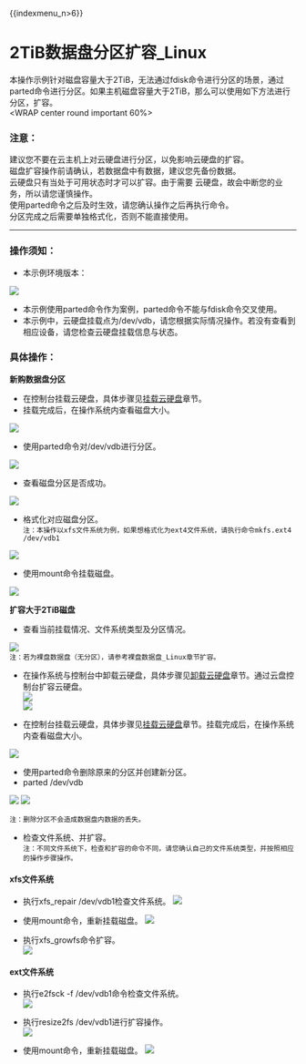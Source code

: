 {{indexmenu_n>6}}

# 2TiB数据盘分区扩容_Linux

本操作示例针对磁盘容量大于2TiB，无法通过fdisk命令进行分区的场景，通过parted命令进行分区。如果主机磁盘容量大于2TiB，那么可以使用如下方法进行分区，扩容。  
<WRAP center round important 60%>

### 注意：

建议您不要在云主机上对云硬盘进行分区，以免影响云硬盘的扩容。  
磁盘扩容操作前请确认，若数据盘中有数据，建议您先备份数据。  
云硬盘只有当处于可用状态时才可以扩容。由于需要 云硬盘，故会中断您的业务，所以请您谨慎操作。  
使用parted命令之后及时生效，请您确认操作之后再执行命令。  
分区完成之后需要单独格式化，否则不能直接使用。  
</WRAP>

-----

### 操作须知：

* 本示例环境版本： 

![](/images/userguide/extend/cat-2tib.png)  
- 本示例使用parted命令作为案例，parted命令不能与fdisk命令交叉使用。  
- 本示例中，云硬盘挂载点为/dev/vdb，请您根据实际情况操作。若没有查看到相应设备，请您检查云硬盘挂载信息与状态。

### 具体操作：

**新购数据盘分区**  

  * 在控制台挂载云硬盘，具体步骤见[挂载云硬盘](https://cms.docs.ucloudadmin.com/storage_cdn/udisk/userguide/mount)章节。  
  * 挂载完成后，在操作系统内查看磁盘大小。  

![](/images/userguide/extend/fdisk-2tib.png)  

  * 使用parted命令对/dev/vdb进行分区。

![](/images/userguide/extend/parted-2tib.png) 
    
  * 查看磁盘分区是否成功。  

![](/images/userguide/extend/lsblk-2tib.png) 
    
  * 格式化对应磁盘分区。  
    `注：本操作以xfs文件系统为例，如果想格式化为ext4文件系统，请执行命令mkfs.ext4 /dev/vdb1` 
    
![](/images/userguide/extend/mkfs-2tib.png)  
    
  * 使用mount命令挂载磁盘。  

![](/images/userguide/extend/mount-2tib-no1.png)  

**扩容大于2TiB磁盘**  

  * 查看当前挂载情况、文件系统类型及分区情况。  

![](/images/userguide/extend/df-th-2tib.png)  
    `注：若为裸盘数据盘（无分区），请参考裸盘数据盘_Linux章节扩容。`  



  * 在操作系统与控制台中卸载云硬盘，具体步骤见[卸载云硬盘](https://cms.docs.ucloudadmin.com/storage_cdn/udisk/userguide/umount)章节。通过云盘控制台扩容云硬盘。   
![](/images/userguide/extend/image-2tib-1.png)  
![](/images/userguide/extend/image-2tib-2.png)  
    
  * 在控制台挂载云硬盘，具体步骤见[挂载云硬盘](https://cms.docs.ucloudadmin.com/storage_cdn/udisk/userguide/mount)章节。挂载完成后，在操作系统内查看磁盘大小。

![](/images/userguide/extend/fdisk-2tib-2.png)
    
  * 使用parted命令删除原来的分区并创建新分区。  
  * parted /dev/vdb  
  
![](/images/userguide/extend/unit-2tib.png) 
![](/images/userguide/extend/mkpart-2tib.png)  

`注：删除分区不会造成数据盘内数据的丢失。`

  * 检查文件系统、并扩容。  
    `注：不同文件系统下，检查和扩容的命令不同，请您确认自己的文件系统类型，并按照相应的操作步骤操作。`

#### xfs文件系统

  * 执行xfs\_repair /dev/vdb1检查文件系统。 
![](/images/userguide/extend/xfs_repair-2tib.png)  
    
  * 使用mount命令，重新挂载磁盘。 
![](/images/userguide/extend/mount-2tib-2.png)  
    
  * 执行xfs\_growfs命令扩容。  
![](/images/userguide/extend/xfs_growfs-2tib.png)  





#### ext文件系统

 * 执行e2fsck -f /dev/vdb1命令检查文件系统。  
![](/images/userguide/extend/e2fsck-2tib-2.png)  
    
 * 执行resize2fs /dev/vdb1进行扩容操作。  
![](/images/userguide/extend/resize2fs-2tib-2.png)  
    
 * 使用mount命令，重新挂载磁盘。
![](/images/userguide/extend/mount-2tib-3.png)


